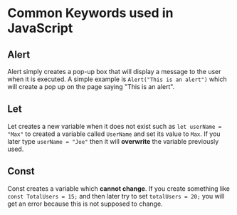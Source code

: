 # Common Keywords used in JavaScript

## Alert
Alert simply creates a pop-up box that will display a message to the user when it is executed. A simple example is `Alert("This is an alert")` which will create a pop up on the page saying "This is an alert".

## Let
Let creates a new variable when it does not exist such as `let userName = "Max"` to created a variable called `UserName` and set its value to `Max`. If you later type `userName = "Joe"` then it will **overwrite** the variable previously used. 

## Const
Const creates a variable which **cannot change**. If you create something like `const TotalUsers = 15;` and then later try to set `totalUsers = 20;` you will get an error because this is not supposed to change. 
